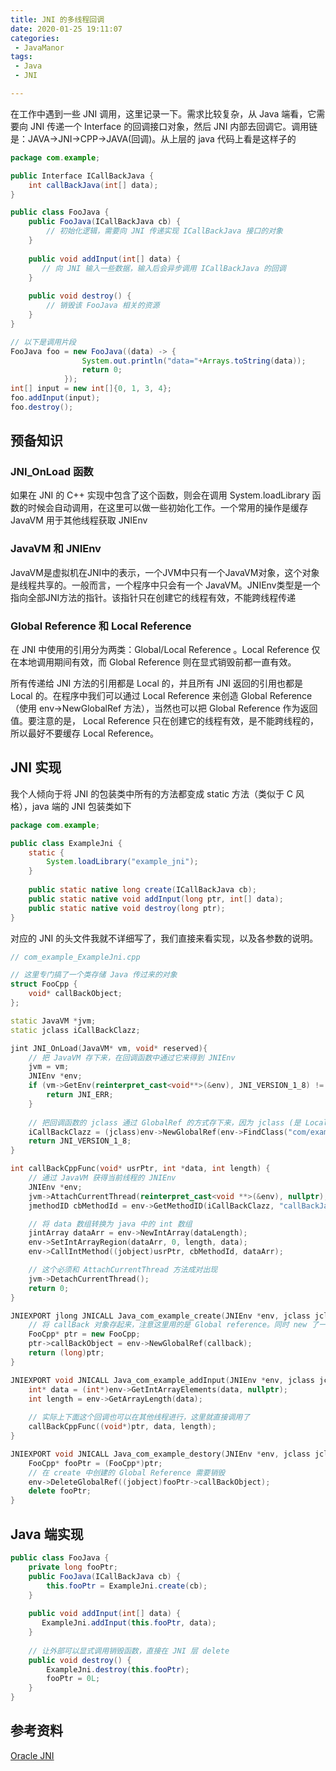 ```yaml
---
title: JNI 的多线程回调
date: 2020-01-25 19:11:07
categories:
 - JavaManor
tags:
 - Java
 - JNI

---
```


在工作中遇到一些 JNI 调用，这里记录一下。需求比较复杂，从 Java 端看，它需要向 JNI 传递一个 Interface 的回调接口对象，然后 JNI 内部去回调它。调用链是：JAVA->JNI->CPP->JAVA(回调)。从上层的 java 代码上看是这样子的

<!--more-->

```java
package com.example;

public Interface ICallBackJava {
    int callBackJava(int[] data);
}

public class FooJava {
    public FooJava(ICallBackJava cb) {
        // 初始化逻辑，需要向 JNI 传递实现 ICallBackJava 接口的对象
    }
    
    public void addInput(int[] data) {
       // 向 JNI 输入一些数据，输入后会异步调用 ICallBackJava 的回调
    }
    
    public void destroy() {
        // 销毁该 FooJava 相关的资源
    }
}

// 以下是调用片段
FooJava foo = new FooJava((data) -> {
                System.out.println("data="+Arrays.toString(data));
                return 0;
            });
int[] input = new int[]{0, 1, 3, 4};
foo.addInput(input);
foo.destroy();
```

## 预备知识

### JNI_OnLoad 函数

如果在 JNI 的 C++ 实现中包含了这个函数，则会在调用 System.loadLibrary 函数的时候会自动调用，在这里可以做一些初始化工作。一个常用的操作是缓存 JavaVM 用于其他线程获取 JNIEnv

### JavaVM 和 JNIEnv

JavaVM是虚拟机在JNI中的表示，一个JVM中只有一个JavaVM对象，这个对象是线程共享的。一般而言，一个程序中只会有一个 JavaVM。JNIEnv类型是一个指向全部JNI方法的指针。该指针只在创建它的线程有效，不能跨线程传递

### Global Reference 和 Local Reference

在 JNI 中使用的引用分为两类：Global/Local Reference 。Local Reference 仅在本地调用期间有效，而 Global Reference 则在显式销毁前都一直有效。

所有传递给 JNI 方法的引用都是 Local 的，并且所有 JNI 返回的引用也都是 Local 的。在程序中我们可以通过 Local Reference 来创造 Global Reference（使用 env->NewGlobalRef 方法），当然也可以把 Global Reference 作为返回值。要注意的是， Local Reference 只在创建它的线程有效，是不能跨线程的，所以最好不要缓存 Local Reference。

## JNI 实现

我个人倾向于将 JNI 的包装类中所有的方法都变成 static 方法（类似于 C 风格），java 端的 JNI 包装类如下

```java
package com.example;

public class ExampleJni {
    static {
        System.loadLibrary("example_jni");
    }
    
    public static native long create(ICallBackJava cb);
    public static native void addInput(long ptr, int[] data);
    public static native void destroy(long ptr);
}

```

对应的 JNI 的头文件我就不详细写了，我们直接来看实现，以及各参数的说明。

```c++
// com_example_ExampleJni.cpp

// 这里专门搞了一个类存储 Java 传过来的对象
struct FooCpp {
    void* callBackObject;
};

static JavaVM *jvm;
static jclass iCallBackClazz;

jint JNI_OnLoad(JavaVM* vm, void* reserved){
    // 把 JavaVM 存下来，在回调函数中通过它来得到 JNIEnv
    jvm = vm;
    JNIEnv *env;
    if (vm->GetEnv(reinterpret_cast<void**>(&env), JNI_VERSION_1_8) != JNI_OK) {
        return JNI_ERR;
    }
    
    // 把回调函数的 jclass 通过 GlobalRef 的方式存下来，因为 jclass (是 Local Reference)不能跨线程
    iCallBackClazz = (jclass)env->NewGlobalRef(env->FindClass("com/example/ICallBackJava"));
    return JNI_VERSION_1_8;
}

int callBackCppFunc(void* usrPtr, int *data, int length) {
    // 通过 JavaVM 获得当前线程的 JNIEnv
    JNIEnv *env;
    jvm->AttachCurrentThread(reinterpret_cast<void **>(&env), nullptr);
    jmethodID cbMethodId = env->GetMethodID(iCallBackClazz, "callBackJava", "([II)I");

    // 将 data 数组转换为 java 中的 int 数组
    jintArray dataArr = env->NewIntArray(dataLength);
    env->SetIntArrayRegion(dataArr, 0, length, data);
    env->CallIntMethod((jobject)usrPtr, cbMethodId, dataArr);

    // 这个必须和 AttachCurrentThread 方法成对出现
    jvm->DetachCurrentThread();
    return 0;    
}

JNIEXPORT jlong JNICALL Java_com_example_create(JNIEnv *env, jclass jclazz, jobject callback) {
    // 将 callBack 对象存起来，注意这里用的是 Global reference。同时 new 了一个 FooCpp 对象，并将其指针（转成了 long）返回
    FooCpp* ptr = new FooCpp;
    ptr->callBackObject = env->NewGlobalRef(callback);
    return (long)ptr;
}

JNIEXPORT void JNICALL Java_com_example_addInput(JNIEnv *env, jclass jclazz, jlong ptr, jintArray data) {
    int* data = (int*)env->GetIntArrayElements(data, nullptr);
    int length = env->GetArrayLength(data);
    
    // 实际上下面这个回调也可以在其他线程进行，这里就直接调用了
    callBackCppFunc((void*)ptr, data, length);
}

JNIEXPORT void JNICALL Java_com_example_destory(JNIEnv *env, jclass jclazz, jlong ptr) {
    FooCpp* fooPtr = (FooCpp*)ptr;
    // 在 create 中创建的 Global Reference 需要销毁
    env->DeleteGlobalRef((jobject)fooPtr->callBackObject);
    delete fooPtr;
}

```

## Java 端实现

```java
public class FooJava {
    private long fooPtr;
    public FooJava(ICallBackJava cb) {
        this.fooPtr = ExampleJni.create(cb);
    }
    
    public void addInput(int[] data) {
       ExampleJni.addInput(this.fooPtr, data);
    }
    
    // 让外部可以显式调用销毁函数，直接在 JNI 层 delete 
    public void destroy() {
        ExampleJni.destroy(this.fooPtr);
        fooPtr = 0L;
    }
}
```

## 参考资料

[Oracle JNI](https://docs.oracle.com/javase/7/docs/technotes/guides/jni/spec/design.html)
